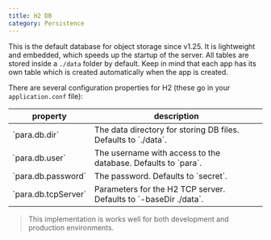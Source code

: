 ```yaml
---
title: H2 DB
category: Persistence
---
```


This is the default database for object storage since v1.25. It is lightweight and embedded, which speeds up the
startup of the server. All tables are stored inside a `./data` folder by default. Keep in mind that each app has its
own table which is created automatically when the app is created.

There are several configuration properties for H2 (these go in your `application.conf` file):

<table class="table table-striped">
	<thead>
		<tr>
			<th>property</th>
			<th>description</th>
		</tr>
	</thead>
	<tbody>
		<tr><td>`para.db.dir`</td><td> The data directory for storing DB files. Defaults to `./data`.</td></tr>
		<tr><td>`para.db.user`</td><td> The username with access to the database. Defaults to `para`.</td></tr>
		<tr><td>`para.db.password`</td><td> The password. Defaults to `secret`.</td></tr>
		<tr><td>`para.db.tcpServer`</td><td> Parameters for the H2 TCP server. Defaults to `-baseDir ./data`.</td></tr>
	</tbody>
</table>

> This implementation is works well for both development and production environments.
